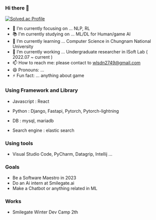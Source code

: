 ### Hi there 👋


[![Solved.ac Profile](http://mazassumnida.wtf/api/v2/generate_badge?boj=wlsdn2749)](https://solved.ac/wlsdn2749/)
- 🔭 I’m currently focusing on ... NLP, RL
- 📚 I'm currently studying on ... ML/DL for Human/game AI
- 🌱 I’m currently learning ... Computer Science in Chungnam National University 
- 👋 I’m currently working ... Undergraduate researcher in ISoft Lab ( 2022.07 ~ current )
- 📫 How to reach me: please contact to wlsdn2749@gmail.com
- 😄 Pronouns: ...
- ⚡ Fun fact: ... anything about game  

### Using Framework and Library
- Javascript : React
- Python : Django, Fastapi, Pytorch, Pytorch-lightning
- DB : mysql, mariadb

- Search engine : elastic search


### Using tools
- Visual Studio Code, PyCharm, Datagrip, Intellij ... 


### Goals
- Be a Software Maestro in 2023
- Do an Ai intern at Smilegate.ai
- Make a Chatbot or anything related in ML 

### Works
- Smilegate Winter Dev Camp 2th

